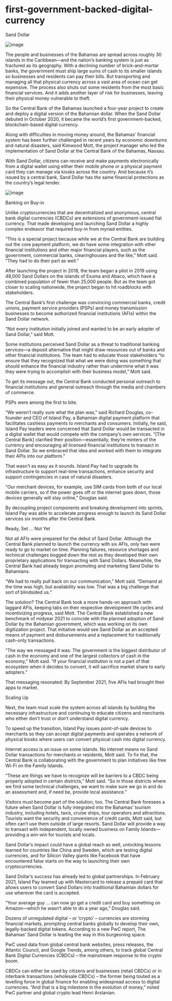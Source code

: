 # first-government-backed-digital-currency
Sand Dollar

![image](https://user-images.githubusercontent.com/117138832/202780043-2624cb2f-73c3-486b-a9a6-396355152909.png)


The people and businesses of the Bahamas are spread across roughly 30 islands in the Caribbean—and the nation’s banking system is just as fractured as its geography. With a declining number of brick-and-mortar banks, the government must ship large sums of cash to its smaller islands so businesses and residents can pay their bills. But transporting and managing all that physical currency across a vast area of ocean can get expensive. The process also shuts out some residents from the most basic financial services. And it adds another layer of risk for businesses, leaving their physical money vulnerable to theft.

So the Central Bank of the Bahamas﻿ launched a four-year project to create and deploy a digital version of the Bahamian dollar. When the Sand Dollar﻿ debuted in October 2020, it became the world’s first government-backed, blockchain-based digital currency. 

Along with difficulties in moving money around, the Bahamas’ financial system has been further challenged in recent years by economic downturns and natural disasters, said Kimwood Mott, the project manager who led the implementation of Sand Dollar at the Central Bank of the Bahamas, Nassau.

With Sand Dollar, citizens can receive and make payments electronically from a digital wallet using either their mobile phone or a physical payment card they can manage via kiosks across the country. And because it’s issued by a central bank, Sand Dollar has the same financial protections as the country’s legal tender.


![image](https://user-images.githubusercontent.com/117138832/202780360-26fdfa16-e013-4217-9b25-4d6d6ffbc3fe.png)


Banking on Buy-in

Unlike cryptocurrencies that are decentralized and anonymous, central bank digital currencies (CBDCs) are extensions of government-issued fiat currency. That made developing and launching Sand Dollar a highly complex endeavor that required buy-in from myriad entities.

“This is a special project because while we at the Central Bank are building out the core payment platform, we do have some integration with other financial institutions and other major financial players, such as the government, commercial banks, clearinghouses and the like,” Mott said. “They had to do their part as well.” 

After launching the project in 2018, the team began a pilot in 2019 using 48,000 Sand Dollars on the islands of Exuma and Abaco, which have a combined population of fewer than 25,000 people. But as the team got closer to scaling nationwide, the project began to hit roadblocks with stakeholders.

The Central Bank’s first challenge was convincing commercial banks, credit unions, payment service providers (PSPs) and money transmission businesses to become authorized financial institutions (AFIs) within the Sand Dollar network.

“Not every institution initially joined and wanted to be an early adopter of Sand Dollar,” said Mott.

Some institutions perceived Sand Dollar as a threat to traditional banking services—a deposit alternative that might draw resources out of banks and other financial institutions. The team had to educate those stakeholders “to ensure that they recognized that what we were doing was something that should enhance the financial industry rather than undermine what it was they were trying to accomplish with their business model,” Mott said.

To get its message out, the Central Bank conducted personal outreach to financial institutions and general outreach through the media and chambers of commerce. 

PSPs were among the first to bite.

“We weren’t really sure what the plan was,” said Richard Douglas, co-founder and CEO of Island Pay, a Bahamian digital payment platform that facilitates cashless payments to merchants and consumers. Initially, he said, Island Pay leaders were concerned that Sand Dollar would be transacted in a digital wallet that would compete with the company’s own services. “[The Central Bank] clarified their position—essentially, they’re minters of the currency and encouraging all licensed financial institutions to transact in Sand Dollar. So we embraced that idea and worked with them to integrate their APIs into our platform.”

That wasn’t as easy as it sounds. Island Pay had to upgrade its infrastructure to support real-time transactions, enhance security and support contingencies in case of natural disasters.

“Our merchant devices, for example, use SIM cards from both of our local mobile carriers, so if the power goes off or the internet goes down, those devices generally will stay online,” Douglas said.

By decoupling project components and breaking development into sprints, Island Pay was able to accelerate progress enough to launch its Sand Dollar services six months after the Central Bank.

Ready, Set … Not Yet

Not all AFIs were prepared for the debut of Sand Dollar. Although the Central Bank planned to launch the currency with six AFIs, only two were ready to go to market on time. Planning failures, resource shortages and technical challenges bogged down the rest as they developed their own proprietary applications for transacting with Sand Dollars. Meanwhile, the Central Bank had already begun promoting and marketing Sand Dollar to Bahamians.

“We had to really pull back on our communication,” Mott said. “Demand at the time was high, but availability was low. That was a big challenge that sort of blindsided us.”

The solution? The Central Bank took a more hands-on approach with laggard AFIs, keeping tabs on their respective development life cycles and incentivizing progress, said Mott. The Central Bank established a new benchmark of midyear 2021 to coincide with the planned adoption of Sand Dollar by the Bahamian government, which was working on its own digitization project. That initiative would see Sand Dollar as an accepted means of payment and disbursements and a replacement for traditionally cash-only transactions.

“The way we messaged it was: The government is the biggest distributor of cash in the economy and one of the largest collectors of cash in the economy,” Mott said. “If your financial institution is not a part of that ecosystem when it decides to convert, it will sacrifice market share to early adopters.” 

That messaging resonated: By September 2021, five AFIs had brought their apps to market.

Scaling Up

Next, the team must scale the system across all islands by building the necessary infrastructure and continuing to educate citizens and merchants who either don’t trust or don’t understand digital currency.  

To speed up the transition, Island Pay issues point-of-sale devices to merchants so they can accept digital payments and operates a network of physical kiosks where users can convert physical cash into digital currency. 

Internet access is an issue on some islands. No internet means no Sand Dollar transactions for merchants or residents, Mott said. To fix that, the Central Bank is collaborating with the government to plan initiatives like free Wi-Fi on the Family Islands. 

“These are things we have to recognize will be barriers to a CBDC being properly adopted in certain districts,” Mott said. “So in those districts where we find some technical challenges, we want to make sure we go in and do an assessment and, if need be, provide local assistance.”

Visitors must become part of the solution, too. The Central Bank foresees a future when Sand Dollar is fully integrated into the Bahamas’ tourism industry, including hotels, taxis, cruise ships, tour operators and attractions. Tourists want the security and convenience of credit cards, Mott said, but often can’t use them outside of large resorts. Sand Dollar will provide a way to transact with independent, locally owned business on Family Islands—providing a win-win for tourists and locals.

Sand Dollar’s impact could have a global reach as well, unlocking lessons learned for countries like China and Sweden, which are testing digital currencies, and for Silicon Valley giants like Facebook that have encountered false starts on the way to launching their own cryptocurrencies. 

Sand Dollar’s success has already led to global partnerships. In February 2021, Island Pay teamed up with Mastercard to release a prepaid card that allows users to convert Sand Dollars into traditional Bahamian dollars for use wherever the card is accepted.

“Your average guy … can now go get a credit card and buy something on Amazon—which he wasn’t able to do a year ago,” Douglas said.



Dozens of unregulated digital – or ‘crypto’ – currencies are storming financial markets, prompting central banks globally to develop their own, legally-backed digital tokens. According to a new PwC report, The Bahamas’ Sand Dollar is leading the way in this burgeoning space.

PwC used data from global central bank websites, press releases, the Atlantic Council, and Google Trends, among others, to track global Central Bank Digital Currencies (CBDCs) – the mainstream response to the crypto boom.

CBDCs can either be used by citizens and businesses (retail CBDCs) or in interbank transactions (wholesale CBDCs) – the former being touted as a levelling force in global finance for enabling widespread access to digital currencies. “And that is a big milestone in the evolution of money,” noted PwC partner and global crypto lead Henri Arslanian.
